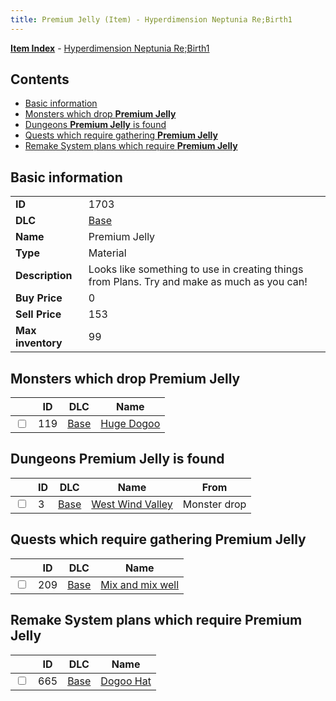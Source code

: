 ```yaml
---
title: Premium Jelly (Item) - Hyperdimension Neptunia Re;Birth1
---
```


[**Item Index**](/neptunia/rb1/item/index.html) - [Hyperdimension Neptunia Re;Birth1](/neptunia/rb1)

## Contents

- [Basic information](#basic-information)
- [Monsters which drop **Premium Jelly**](#monsters-which-drop-premium-jelly)
- [Dungeons **Premium Jelly** is found](#dungeons-premium-jelly-is-found)
- [Quests which require gathering **Premium Jelly**](#quests-which-require-gathering-premium-jelly)
- [Remake System plans which require **Premium Jelly**](#remake-system-plans-which-require-premium-jelly)

## Basic information

|   |   |
| -- | -- |
| **ID** | 1703 |
| **DLC** | [Base](/neptunia/rb1/dlc/1-base.html) |
| **Name** | Premium Jelly |
| **Type** | Material |
| **Description** | Looks like something to use in creating things from Plans. Try and make as much as you can! |
| **Buy Price** | 0 |
| **Sell Price** | 153 |
| **Max inventory** | 99 |


## Monsters which drop **Premium Jelly**

|    | ID | DLC | Name |
| -- | -- | --- | ---- |
| <input type="checkbox" id="rb1-monster-1-119" class="trackbox" /> | 119 | [Base](/neptunia/rb1/dlc/1-base.html) | [Huge Dogoo](/neptunia/rb1/monster/1-119-huge-dogoo.html) |


## Dungeons **Premium Jelly** is found

|    | ID | DLC | Name | From |
| -- | -- | --- | ---- | ---- |
| <input type="checkbox" id="rb1-dungeon-1-3" class="trackbox" /> | 3 | [Base](/neptunia/rb1/dlc/1-base.html) | [West Wind Valley](/neptunia/rb1/dungeon/1-3-west-wind-valley.html) | Monster drop |


## Quests which require gathering **Premium Jelly**

|    | ID | DLC | Name |
| -- | -- | --- | ---- |
| <input type="checkbox" id="rb1-quest-1-209" class="trackbox" /> | 209 | [Base](/neptunia/rb1/dlc/1-base.html) | [Mix and mix well](/neptunia/rb1/quest/1-209-mix-and-mix-well.html) |


## Remake System plans which require **Premium Jelly**

|    | ID | DLC | Name |
| -- | -- | --- | ---- |
| <input type="checkbox" id="rb1-quest-1-665" class="trackbox" /> | 665 | [Base](/neptunia/rb1/dlc/1-base.html) | [Dogoo Hat](/neptunia/rb1/quest/1-665-dogoo-hat.html) |
